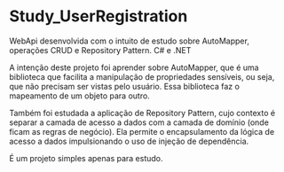 # Study_UserRegistration
WebApi desenvolvida com o intuito de estudo sobre AutoMapper, operações CRUD e Repository Pattern. C# e .NET

A intenção deste projeto foi aprender sobre AutoMapper, que é uma biblioteca que facilita a manipulação de
propriedades sensíveis, ou seja, que não precisam ser vistas pelo usuário. Essa biblioteca faz o mapeamento
de um objeto para outro.

Também foi estudada a aplicação de Repository Pattern, cujo contexto é separar a camada de acesso a dados
com a camada de domínio (onde ficam as regras de negócio). Ela permite o encapsulamento da lógica de acesso
a dados impulsionando o uso de injeção de dependência.

É um projeto simples apenas para estudo.
